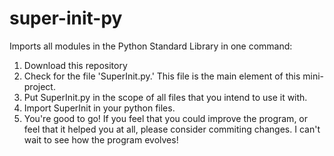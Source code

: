 # super-init-py
Imports all modules in the Python Standard Library in one command:
1. Download this repository
2. Check for the file 'SuperInit.py.' This file is the main element of this mini-project.
3. Put SuperInit.py in the scope of all files that you intend to use it with.
4. Import SuperInit in your python files.
5. You're good to go! If you feel that you could improve the program, or feel that it helped you at all, please consider commiting changes. I can't wait to see how the program evolves!
